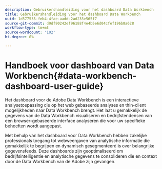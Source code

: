 ```yaml
---
description: Gebruikershandleiding voor het dashboard Data Workbench
title: Gebruikershandleiding voor het dashboard Data Workbench
uuid: 1d577535-feb4-4fae-aadd-2ad233e565f7
source-git-commit: d9df90242ef96188f4e4b5e6d04cfef196b0a628
workflow-type: tm+mt
source-wordcount: '102'
ht-degree: 0%

---
```



# Handboek voor dashboard van Data Workbench{#data-workbench-dashboard-user-guide}

Het dashboard voor de Adobe Data Workbench is een interactieve analysetoepassing die op het web gebaseerde analyses en thin-client mogelijkheden naar Data Workbench brengt. Het laat u gemakkelijk de gegevens van de Data Workbench visualiseren en bedrijfstendensen van een browser-gebaseerde interface analyseren die voor uw specifieke behoeften wordt aangepast.

Met behulp van het dashboard voor Data Workbench hebben zakelijke professionals toegang tot webweergaven van analytische informatie die gemakkelijk te begrijpen en dynamisch gesegmenteerd is over belangrijke gegevensfeeds. Deze dashboards zijn geoptimaliseerd om bedrijfsintelligentie en analytische gegevens te consolideren die en context door de Data Workbench van de Adobe zijn gevangen.
